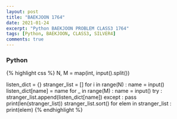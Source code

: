 ```yaml
---
layout: post
title: "BAEKJOON 1764"
date: 2021-01-24
excerpt: "Python BAEKJOON PROBLEM CLASS3 1764"
tags: [Python, BAEKJOON, CLASS3, SILVER4]
comments: true
---
```


### Python
{% highlight css %}
N, M = map(int, input().split())

listen_dict = {}
stranger_list = []
for i in range(N) :
    name = input()
    listen_dict[name] = name
for _ in range(M) :
    name = input()
    try :
        stranger_list.append(listen_dict[name])
    except : 
        pass
print(len(stranger_list))
stranger_list.sort()
for elem in stranger_list : print(elem)
{% endhighlight %}
